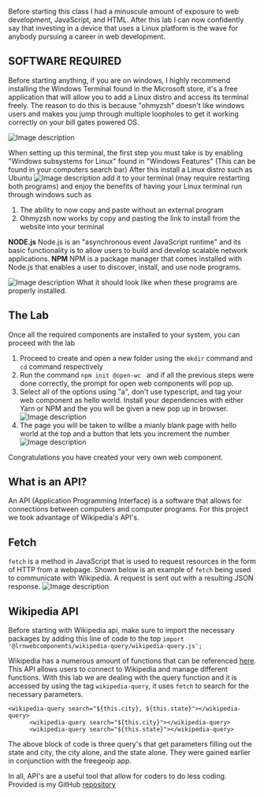 
Before starting this class I had a minuscule amount of exposure to web development, JavaScript, and HTML. After this lab I can now confidently say that investing in a device that uses a Linux platform is the wave for anybody pursuing a career in web development. 

## SOFTWARE REQUIRED
Before starting anything, if you are on windows, I highly recommend installing the Windows Terminal found in the Microsoft store, it's a free application that will allow you to add a Linux distro and access its terminal freely. The reason to do this is because "ohmyzsh" doesn't like windows users and makes you jump through multiple loopholes to get it working correctly on your bill gates powered OS.

![Image description](https://dev-to-uploads.s3.amazonaws.com/uploads/articles/hrge09gdx57fgwyjt07f.png)
 
When setting up this terminal, the first step you must take is by enabling "Windows subsystems for Linux" found in "Windows Features" (This can be found in your computers search bar) After this install a Linux distro such as Ubuntu 
![Image description](https://dev-to-uploads.s3.amazonaws.com/uploads/articles/k4gp0ujmhsuoo2slz7s2.png)
 add it to your terminal (may require restarting both programs) and enjoy the benefits of having your Linux terminal run through windows such as

1. The ability to now copy and paste without an external program
2. Ohmyzsh now works by copy and pasting the link to install from the website into your terminal

**NODE.js**
Node.js is an "asynchronous event JavaScript runtime" and its basic functionality is to allow users to build and develop scalable network applications. 
**NPM**
NPM is a package manager that comes installed with Node.js that enables a user to discover, install, and use node programs.

![Image description](https://dev-to-uploads.s3.amazonaws.com/uploads/articles/5tqb8868cjfl2itlzwds.PNG) What it should look like when these programs are properly installed.

## The Lab

Once all the required components are installed to your system, you can proceed with the lab

1. Proceed to create and open a new folder using the `mkdir` command and `cd` command respectively 
2. Run the command `npm init @open-wc ` and if all the previous steps were done correctly, the prompt for open web components will pop up. 
3. Select all of the options using "a", don't use typescript, and tag your web component as hello world. Install your dependencies with either Yarn or NPM and the you will be given a new pop up in browser.
![Image description](https://dev-to-uploads.s3.amazonaws.com/uploads/articles/ff6m9z64q3lfzqfckgl6.png)
4.  The page you will be taken to willbe a mianly blank page with hello world at the top and a button that lets you increment the number ![Image description](https://dev-to-uploads.s3.amazonaws.com/uploads/articles/uarml3j5ouqnqw29mlwt.png)
 
Congratulations you have created your very own web component. 

## What is an API?
An API (Application Programming Interface) is a software that allows for connections between computers and computer programs. For this project we took advantage of Wikipedia's API's.

## Fetch

`fetch` is a method in JavaScript that is used to request resources in the form of HTTP from a webpage. Shown below is an example of `fetch` being used to communicate with Wikipedia. A request is sent out with a resulting JSON response.
![Image description](https://dev-to-uploads.s3.amazonaws.com/uploads/articles/t72e2a77b8gu6t7r528m.png)

## Wikipedia API
Before starting with Wikipedia api, make sure to import the necessary packages by adding this line of code to the top
`import '@lrnwebcomponents/wikipedia-query/wikipedia-query.js';`

Wikipedia has a numerous amount of functions that can be referenced [here](https://en.wikipedia.org/w/api.php). This API allows users to connect to Wikipedia and manage different functions. With this lab we are dealing with the query function and it is accessed by using the tag `wikipedia-query`, it uses `fetch` to search for the necessary parameters. 

```
<wikipedia-query search="${this.city}, ${this.state}"></wikipedia-query>
      <wikipedia-query search="${this.city}"></wikipedia-query>
      <wikipedia-query search="${this.state}"></wikipedia-query>
```
The above block of code is three query's that get parameters filling out the state and city, the city alone, and the state alone. They were gained earlier in conjunction with the freegeoip app.

In all, API's are a useful tool that allow for coders to do less coding. Provided is my GitHub [repository](https://github.com/kfo5087/ip-project/tree/master/src)